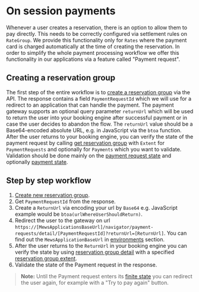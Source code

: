 # On session payments

Whenever a user creates a reservation, there is an option to allow them to pay directly. This needs to be correctly configured via
settlement rules on `RateGroup`. We provide this functionality only for `Rates` where the payment card is charged
automatically at the time of creating the reservation. In order to simplify the whole payment processing workflow
we offer this functionality in our applications via a feature called "Payment request".

## Creating a reservation group

The first step of the entire workflow is to [create a reservation group](../operations/reservation-groups.md#create-reservation-group) via the API.
The response contains a field `PaymentRequestId` which we will use for a redirect to an application that can handle the payment.
The payment gateway supports an optional query parameter `returnUrl` which will be used to return the user into your booking engine after successful payment or in case the user decides to abandon the flow.
The `returnUrl` value should be a Base64-encoded absolute URL, e.g. in JavaScript via the `btoa` function.
After the user returns to your booking engine, you can verify the state of the payment request by calling [get reservation group](../operations/reservation-groups.md#get-reservation-group) with `Extent` for `PaymentRequests` and optionally for `Payments` which you want to validate.
Validation should be done mainly on the [payment request state](../operations.md#payment-request-state) and optionally [payment state](../operations.md#payment-state).

## Step by step workflow
1. [Create new reservation group](../operations.md#create-reservation-group).
2. Get `PaymentRequestId` from the response.
3. Create a `ReturnUrl` via encoding your url by `Base64` e.g. JavaScript example would be `btoa(urlWhereUserShouldReturn)`.  
4. Redirect the user to the gateway on url `https://[MewsApplicationsBaseUrl]/navigator/payment-requests/detail/[PaymentRequestId]?returnUrl=[ReturnUrl]`. You can find out the `MewsApplicationBaseUrl` in [environments](../environments.md) section.  
5. After the user returns to the `ReturnUrl` in your booking engine you can verify the state by using [reservation group detail](../operations.md#get-reservation-group) with a specified [reservation group extent](../operations.md#reservation-group-extent).  
6. Validate the state of the Payment request in the response.

> **Note:** Until the Payment request enters its [finite state](../operations.md#payment-request-state) you can redirect the user again, for example with a "Try to pay again" button.
